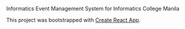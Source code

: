 Informatics Event Management System for Informatics College Manila

This project was bootstrapped with [Create React App](https://github.com/facebookincubator/create-react-app).
